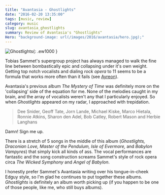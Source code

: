 ```yaml
---
title: "Avantasia - Ghostlights"
date: "2016-02-20 13:35:00"
tags: [music, review]
category: music
slug: avantasia_ghostlights
summary: Review of Avantasia's "Ghostlights"
Hero: "background-image: url(/images/2016/avantasia/hero.jpg);"
---
```


![Ghostlights]({filename}/images/2016/avantasia/avantasia-ghostlights.jpg){:
.ew1000 }

Tobias Sammet's supergroup project has always managed to walk the fine line
between bombastically epic and collapsing under it's own weight. Getting top
notch vocalists and dialing _rock opera_ to 11 seems to be a formula that works
more often than it fails (see
[Ayreon](http://www.arjenlucassen.com/content/arjens-projects/ayreon/)).

Avantasia's previous album _The Mystery of Time_ was definitely more on the
'collapsing' side of the equation for me. None of the melodies caught in my
brain, and the array of vocalists weren't any that I particularly enjoyed. So
when _Ghostlights_ appeared on my radar, I approached with trepidation.

> Dee Snider, Geoff Tate, Jorn Lande, Michael Kiske, Marco Hietala, Ronnie
> Atkins, Sharon den Adel, Bob Catley, Robert Mason and Herbie Langhans

Damn! Sign me up.

There is a stretch of 5 songs in the middle of this album (_Ghostlights,
Draconian Love, Master of the Pendulum, Isle of Evermore,_ and _Babylon
Vampyres_) that simply kick all kinds of ass. The vocal performances are
fantastic and the song construction screams Sammet's style of rock opera circa
_The Wicked Symphony_ and _Angel of Babylon_.

I honestly prefer Sammet's Avantasia writing over his tongue-in-cheek Edguy
style, so I'm glad he continues to put together these albums. _Ghostlights_ is
definitely an album worth picking up (if you happen to be one of those people,
like me, who still buys albums).
